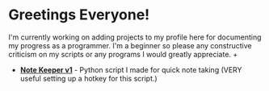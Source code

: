 # Greetings Everyone!

I'm currently working on adding projects to my profile here for documenting my progress as a programmer.  I'm a beginner so please any constructive criticism on my scripts or any programs I would greatly appreciate. 
+
* [**Note Keeper v1**](https://github.com/Kolt-R/Projects/blob/master/Note%20Keeper%20v1) - Python script I made for quick note taking (VERY useful setting up a hotkey for this script.)
